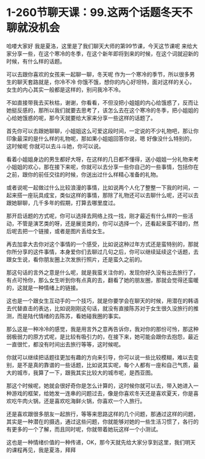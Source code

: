 # 1-260节聊天课：99.这两个话题冬天不聊就没机会

哈喽大家好 我是夏洛，这里是了我们聊天大师的第99节课，今天这节课呢 来给大家分享一些，在这个寒冷的冬季，在这个新年即将到来的时候，在这个词就迎新的时候，有什么样的话题。

可以去跟你喜欢的女孩来一起聊一聊，冬天呢 作为一个寒冷的季节，所以很多男生的聊天套路就是，你冷不冷 你饿不饿，想你的内心好坦特，面对这样的关心，女生的内心其实一般都是这样的，别问我冷不冷。

不如直接带我去买秋枯，谢谢，你看看，不但没把小姐姐的内心给饿惑了，反而让她挺反感的，那所以我们就要去思考了，该怎么去在这个寒冷的冬季，把小姐姐的心给她饿惑的呢，那今天就要给大家来分享一些这样的话题了。

首先你可以去跟她聊聊，小姐姐这么可爱这段时间，一定说的不少礼物吧，那让你印象最深的是什么样的礼物呢，那如果小姐姐回答你说，嗯 好像没什么特别的，这时候呢 你就可以去斗斗她，你可以说。

看着小姐姐身边的男生都好大呀，在这样的几日都不懂得，送小姐姐一分礼物来考小姐姐的欢心，那在接下来呢，你就可以去分享一些你自己的一些事情，包括你在之前，跟你的前任交往的时候，你送出过什么样精心准备的礼物。

或者说呢一起做过什么比较浪漫的事情，比如说两个人化了整整一下我的时间，一起来搭一座玩具成宝，类似这样的事情，那除了礼物还可以去聊什么呢，还可以去跟她聊聊，几千多年的假期，打算去哪里度过。

那开启话题的方式呢，你可以选择去网络上找一找，刚才最近有什么样的一些活动，不管是演艺类的呀，还是展览类的，你可以选择一个，还看起来蛮不错的，然后呢去把一个链接，或者是图片丢给女生。

再去加拿大去你对这个事情的一个感受，比如说这种过年方式还是蛮特别的，那就你所分享的这件事情，本身爱你们去聊过几句之后，你可以继续延续这个话题，去跟女生说，看你朋友圈上次发旅行照片，还是蛮久之前的。

那这句话的言外之意是什么呢，就是我蛮关注你的，发现你好久没有出去旅行了，有点可怜你，那么女生听到你有点真的去，翻看了她的朋友圈，那就会觉得还蛮暖的，这就是一种情绪上的链接。

这也是一个跟女生互动手的一个技巧，就是你要学会在聊天的时候，用潜在的韩语去代替直击的表达，比如说刚刚这句话，就没有直接陈苏对于女生很久没旅行的推测，而是陆代情绪的去陈苏，看她碰我圈的事实。

那么这是一种冷冷的感觉，我是用言外之意再告诉你，我对你的那份可怜，那这种弱极弱力的原方式呢，是比较有吸引力的，在接下来，她可能会跟你去抱怨，最近一直很忙，都没有时间出去旅行等等，这时候呢。

你就可以继续把话题往更加有趣的方向来引导，你可以说一些比较模糊，难以去变别，是不是真的靠谱的一些话题，比如说其实呢，每个人都有一座和自己气质，最大的城市，我算了一下，跟我其实比较大的城市呢，是西亚图。

那这个时候呢，她就会很好奇你是怎么计算的，这时候你就可以去，带入她进入一种游戏的框架，给她发一连串的问题过去，像是你喜欢冬天还是喜欢夏天，你是喜欢吃牛肉火锅，还是喜欢吃海鲜火锅，你喜欢一个人旅行。

还是喜欢跟很多朋友一起旅行，等等来思路这样的几个问题，那通过这样的问题，其实是一种潜在的摄选，通过这些问题，你就能够对她的一些生活习惯了，各行的有更多的一个了解，而且同时呢，你就带着她玩这样一个小测试。

这也是一种情绪价值的一种传递，OK，那今天就先给大家分享到这里，我们明天的课程再见，我是夏洛，拜拜